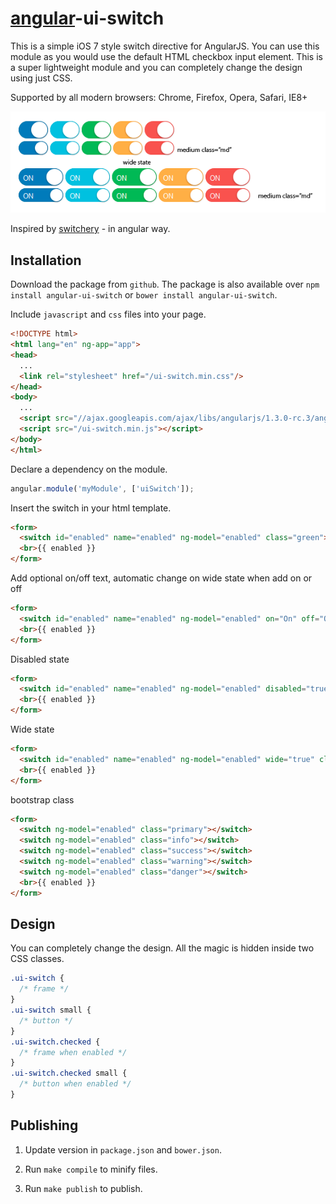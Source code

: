 # [angular](https://angularjs.org/)-ui-switch

This is a simple iOS 7 style switch directive for AngularJS. You can use this module as you would use the default HTML checkbox input element. This is a super lightweight module and you can completely change the design using just CSS.

Supported by all modern browsers: Chrome, Firefox, Opera, Safari, IE8+

![YoomJS](https://raw.githubusercontent.com/arg3ni5/angular-ui-switch/master/preview.png)

Inspired by [switchery](https://github.com/abpetkov/switchery) - in angular way.

## Installation

Download the package from `github`. The package is also available over `npm install angular-ui-switch` or `bower install angular-ui-switch`.

Include `javascript` and `css` files into your page.

```html
<!DOCTYPE html>
<html lang="en" ng-app="app">
<head>
  ...
  <link rel="stylesheet" href="/ui-switch.min.css"/>
</head>
<body>
  ...
  <script src="//ajax.googleapis.com/ajax/libs/angularjs/1.3.0-rc.3/angular.min.js"></script>
  <script src="/ui-switch.min.js"></script>
</body>
</html>
```

Declare a dependency on the module.

```js
angular.module('myModule', ['uiSwitch']);
```

Insert the switch in your html template.

```html
<form>
  <switch id="enabled" name="enabled" ng-model="enabled" class="green"></switch>
  <br>{{ enabled }}
</form>
```

Add optional on/off text, automatic change on wide state  when add on or off
```html
<form>
  <switch id="enabled" name="enabled" ng-model="enabled" on="On" off="Off" class="green"></switch>
  <br>{{ enabled }}
</form>
```

Disabled state
```html
<form>
  <switch id="enabled" name="enabled" ng-model="enabled" disabled="true" class="green"></switch>
  <br>{{ enabled }}
</form>
```

Wide state
```html
<form>
  <switch id="enabled" name="enabled" ng-model="enabled" wide="true" class="green"></switch>
  <br>{{ enabled }}
</form>
```
bootstrap class
```html
<form>
  <switch ng-model="enabled" class="primary"></switch>
  <switch ng-model="enabled" class="info"></switch>
  <switch ng-model="enabled" class="success"></switch>
  <switch ng-model="enabled" class="warning"></switch>
  <switch ng-model="enabled" class="danger"></switch>
  <br>{{ enabled }}
</form>
```

## Design

You can completely change the design. All the magic is hidden inside two CSS classes.

```css
.ui-switch {
  /* frame */
}
.ui-switch small {
  /* button */
}
.ui-switch.checked {
  /* frame when enabled */
}
.ui-switch.checked small {
  /* button when enabled */
}
```

## Publishing

1. Update version in `package.json` and `bower.json`.

2. Run `make compile` to minify files.

3. Run `make publish` to publish.
